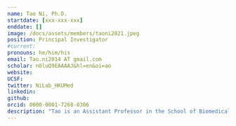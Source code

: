 ```yaml
---
name: Tao Ni, Ph.D.
startdate: [xxx-xxx-xxx]
enddate: []
image: /docs/assets/members/taoni2021.jpeg
position: Principal Investigator
#current:
pronouns: he/him/his
email: Tao.ni2014 AT gmail.com
scholar: n0luQ9EAAAAJ&hl=en&oi=ao
website:
UCSF:
twitter: NiLab_HKUMed
linkedin:
github:
orcid: 0000-0001-7268-0306
description: "Tao is an Assistant Professor in the School of Biomedical Sciences at HKU from 2022. Prior to joining to HKU, he was a postdoctoral research fellow at the University of Oxford and visitor scientist at eBIC working on HIV capsid and carboxysomes using cryoEM and cryoET subtomogram averaging. He completed his Bachelor in Biological Sciences degree in Nankai University (2008-2012) and PhD in structural biology in the University of Oxford (2012-2016)."
---
```

